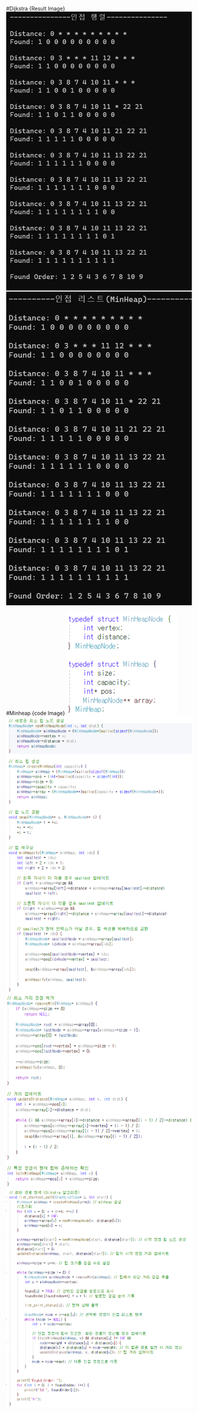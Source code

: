 #Dijkstra {Result Image}
![](./result1.png)
![](./result2.png)


#Minheap {code Image}
![](./minheap1.png)
![](./minheap2.png)
![](./minheap3.png)
![](./minheap4.png)
